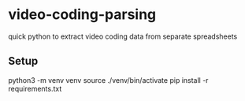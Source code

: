# video-coding-parsing
quick python to extract video coding data from separate spreadsheets


## Setup

python3 -m venv venv
source ./venv/bin/activate
pip install -r requirements.txt
